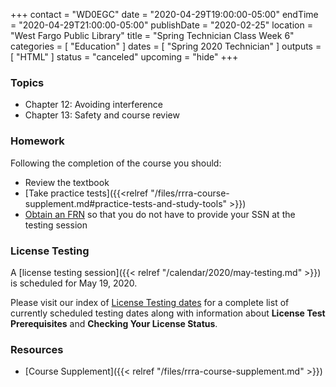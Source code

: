 +++
contact = "WD0EGC"
date = "2020-04-29T19:00:00-05:00"
endTime = "2020-04-29T21:00:00-05:00"
publishDate = "2020-02-25"
location = "West Fargo Public Library"
title = "Spring Technician Class Week 6"
categories = [ "Education" ]
dates = [ "Spring 2020 Technician" ]
outputs = [ "HTML" ]
status = "canceled"
upcoming = "hide"
+++
### Topics

* Chapter 12: Avoiding interference
* Chapter 13: Safety and course review

### Homework

Following the completion of the course you should:

* Review the textbook
* [Take practice tests]({{<relref "/files/rrra-course-supplement.md#practice-tests-and-study-tools" >}})
* [Obtain an FRN](http://wireless.fcc.gov/uls/index.htm?job=about_getting_started) so that you do not have to provide your SSN at the testing session

### License Testing

A [license testing session]({{< relref "/calendar/2020/may-testing.md" >}})
is scheduled for May 19, 2020.

Please visit our index of [License Testing dates](/dates/license-testing/)
for a complete list of currently scheduled testing dates along with
information about **License Test Prerequisites** and **Checking Your License
Status**.

### Resources

* [Course Supplement]({{< relref "/files/rrra-course-supplement.md" >}})
<!--* [Syllabus](/s/2xabO1oD5mbpVRh)-->
